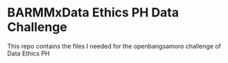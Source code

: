 # BARMMxData Ethics PH Data Challenge
This repo contains the files I needed for the openbangsamoro challenge of Data Ethics PH
